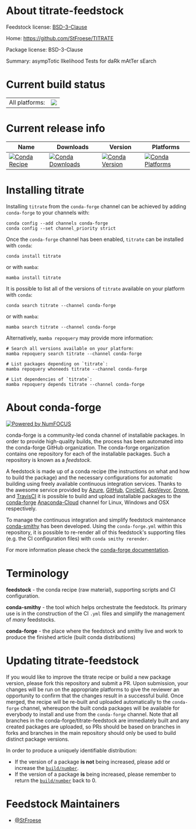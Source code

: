 About titrate-feedstock
=======================

Feedstock license: [BSD-3-Clause](https://github.com/conda-forge/titrate-feedstock/blob/main/LICENSE.txt)

Home: https://github.com/StFroese/TITRATE

Package license: BSD-3-Clause

Summary: asympTotic lIkelihood Tests for daRk mAtTer sEarch

Current build status
====================


<table><tr><td>All platforms:</td>
    <td>
      <a href="https://dev.azure.com/conda-forge/feedstock-builds/_build/latest?definitionId=20037&branchName=main">
        <img src="https://dev.azure.com/conda-forge/feedstock-builds/_apis/build/status/titrate-feedstock?branchName=main">
      </a>
    </td>
  </tr>
</table>

Current release info
====================

| Name | Downloads | Version | Platforms |
| --- | --- | --- | --- |
| [![Conda Recipe](https://img.shields.io/badge/recipe-titrate-green.svg)](https://anaconda.org/conda-forge/titrate) | [![Conda Downloads](https://img.shields.io/conda/dn/conda-forge/titrate.svg)](https://anaconda.org/conda-forge/titrate) | [![Conda Version](https://img.shields.io/conda/vn/conda-forge/titrate.svg)](https://anaconda.org/conda-forge/titrate) | [![Conda Platforms](https://img.shields.io/conda/pn/conda-forge/titrate.svg)](https://anaconda.org/conda-forge/titrate) |

Installing titrate
==================

Installing `titrate` from the `conda-forge` channel can be achieved by adding `conda-forge` to your channels with:

```
conda config --add channels conda-forge
conda config --set channel_priority strict
```

Once the `conda-forge` channel has been enabled, `titrate` can be installed with `conda`:

```
conda install titrate
```

or with `mamba`:

```
mamba install titrate
```

It is possible to list all of the versions of `titrate` available on your platform with `conda`:

```
conda search titrate --channel conda-forge
```

or with `mamba`:

```
mamba search titrate --channel conda-forge
```

Alternatively, `mamba repoquery` may provide more information:

```
# Search all versions available on your platform:
mamba repoquery search titrate --channel conda-forge

# List packages depending on `titrate`:
mamba repoquery whoneeds titrate --channel conda-forge

# List dependencies of `titrate`:
mamba repoquery depends titrate --channel conda-forge
```


About conda-forge
=================

[![Powered by
NumFOCUS](https://img.shields.io/badge/powered%20by-NumFOCUS-orange.svg?style=flat&colorA=E1523D&colorB=007D8A)](https://numfocus.org)

conda-forge is a community-led conda channel of installable packages.
In order to provide high-quality builds, the process has been automated into the
conda-forge GitHub organization. The conda-forge organization contains one repository
for each of the installable packages. Such a repository is known as a *feedstock*.

A feedstock is made up of a conda recipe (the instructions on what and how to build
the package) and the necessary configurations for automatic building using freely
available continuous integration services. Thanks to the awesome service provided by
[Azure](https://azure.microsoft.com/en-us/services/devops/), [GitHub](https://github.com/),
[CircleCI](https://circleci.com/), [AppVeyor](https://www.appveyor.com/),
[Drone](https://cloud.drone.io/welcome), and [TravisCI](https://travis-ci.com/)
it is possible to build and upload installable packages to the
[conda-forge](https://anaconda.org/conda-forge) [Anaconda-Cloud](https://anaconda.org/)
channel for Linux, Windows and OSX respectively.

To manage the continuous integration and simplify feedstock maintenance
[conda-smithy](https://github.com/conda-forge/conda-smithy) has been developed.
Using the ``conda-forge.yml`` within this repository, it is possible to re-render all of
this feedstock's supporting files (e.g. the CI configuration files) with ``conda smithy rerender``.

For more information please check the [conda-forge documentation](https://conda-forge.org/docs/).

Terminology
===========

**feedstock** - the conda recipe (raw material), supporting scripts and CI configuration.

**conda-smithy** - the tool which helps orchestrate the feedstock.
                   Its primary use is in the construction of the CI ``.yml`` files
                   and simplify the management of *many* feedstocks.

**conda-forge** - the place where the feedstock and smithy live and work to
                  produce the finished article (built conda distributions)


Updating titrate-feedstock
==========================

If you would like to improve the titrate recipe or build a new
package version, please fork this repository and submit a PR. Upon submission,
your changes will be run on the appropriate platforms to give the reviewer an
opportunity to confirm that the changes result in a successful build. Once
merged, the recipe will be re-built and uploaded automatically to the
`conda-forge` channel, whereupon the built conda packages will be available for
everybody to install and use from the `conda-forge` channel.
Note that all branches in the conda-forge/titrate-feedstock are
immediately built and any created packages are uploaded, so PRs should be based
on branches in forks and branches in the main repository should only be used to
build distinct package versions.

In order to produce a uniquely identifiable distribution:
 * If the version of a package **is not** being increased, please add or increase
   the [``build/number``](https://docs.conda.io/projects/conda-build/en/latest/resources/define-metadata.html#build-number-and-string).
 * If the version of a package **is** being increased, please remember to return
   the [``build/number``](https://docs.conda.io/projects/conda-build/en/latest/resources/define-metadata.html#build-number-and-string)
   back to 0.

Feedstock Maintainers
=====================

* [@StFroese](https://github.com/StFroese/)


<!-- dummy commit to enable rerendering -->

